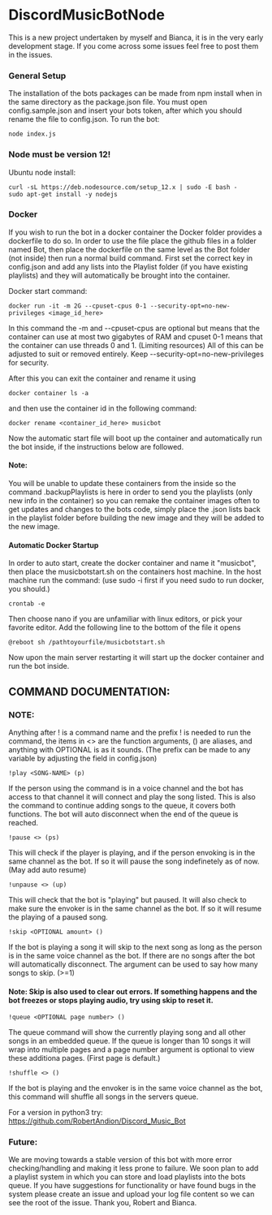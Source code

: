 # DiscordMusicBotNode
This is a new project undertaken by myself and Bianca, it is in the very early development stage.
If you come across some issues feel free to post them in the issues.

### General Setup
The installation of the bots packages can be made from npm install when in the same directory as the 
package.json file. You must open config.sample.json and insert your bots token, after which you should 
rename the file to config.json. 
To run the bot: 
```
node index.js
```
### Node must be version 12!
Ubuntu node install:
```
curl -sL https://deb.nodesource.com/setup_12.x | sudo -E bash -
sudo apt-get install -y nodejs
```
### Docker
If you wish to run the bot in a docker container the Docker folder provides a
dockerfile to do so. In order to use the file place the github files in a folder named Bot,
then place the dockerfile on the same level as the Bot folder (not inside) then run a normal build 
command. First set the correct key in config.json and add any lists into the Playlist folder (if you have existing playlists) and they
will automatically be brought into the container. 

Docker start command:
```
docker run -it -m 2G --cpuset-cpus 0-1 --security-opt=no-new-privileges <image_id_here>
```
In this command the -m and --cpuset-cpus are optional but means that the container can use at most
two gigabytes of RAM and cpuset 0-1 means that the container can use threads 0 and 1. (Limiting resources)
All of this can be adjusted to suit or removed entirely. Keep --security-opt=no-new-privileges for security.

After this you can exit the container and rename it using
```
docker container ls -a
```
and then use the container id in the following command:
```
docker rename <container_id_here> musicbot
```
Now the automatic start file will boot up the container and automatically run the bot inside,
if the instructions below are followed.

#### Note:
You will be unable to update these containers from the inside so the command .backupPlaylists is here
in order to send you the playlists (only new info in the container) so you can remake the container images
often to get updates and changes to the bots code, simply place the .json lists back in the playlist folder
before building the new image and they will be added to the new image.

#### Automatic Docker Startup
In order to auto start, create the docker container and name it "musicbot",
then place the musicbotstart.sh on the containers host machine. In the host machine run the command:
(use sudo -i first if you need sudo to run docker, you should.)
```
crontab -e
```
Then choose nano if you are unfamiliar with linux editors, or pick your favorite editor. Add the following line to the bottom of
the file it opens
```
@reboot sh /pathtoyourfile/musicbotstart.sh
```
Now upon the main server restarting it will start up the docker container and run the bot inside.

## COMMAND DOCUMENTATION:
### NOTE: 
Anything after ! is a command name and the prefix ! is needed to run the command,
the items in <> are the function arguments, () are aliases, and anything with OPTIONAL is as it sounds.
(The prefix can be made to any variable by adjusting the field in config.json)

```
!play <SONG-NAME> (p)
```
If the person using the command is in a voice channel and the bot has access to that channel it will connect and play the song listed. This is also the command to continue adding songs to the queue, it covers both functions. The bot will auto disconnect
when the end of the queue is reached.

```
!pause <> (ps)
```
This will check if the player is playing, and if the person envoking is in the same channel
as the bot. If so it will pause the song indefinetely as of now. (May add auto resume)

```
!unpause <> (up)
```
This will check that the bot is "playing" but paused. It will also check to make sure
the envoker is in the same channel as the bot. If so it will resume the playing of a paused song.

```
!skip <OPTIONAL amount> ()
```
If the bot is playing a song it will skip to the next song as long as the person is in the same
voice channel as the bot. If there are no songs after the bot will automatically disconnect. 
The argument can be used to say how many songs to skip. (>=1)
#### Note: Skip is also used to clear out errors. If something happens and the bot freezes or stops playing audio, try using skip to reset it. 

```
!queue <OPTIONAL page number> ()
```
The queue command will show the currently playing song and all other songs in an embedded queue.
If the queue is longer than 10 songs it will wrap into multiple pages and a page number argument is 
optional to view these additiona pages. (First page is default.)

```
!shuffle <> ()
```
If the bot is playing and the envoker is in the same voice channel as the bot, this command
will shuffle all songs in the servers queue.

For a version in python3 try: https://github.com/RobertAndion/Discord_Music_Bot
### Future:
We are moving towards a stable version of this bot with more error checking/handling and making it less prone to failure.
We soon plan to add a playlist system in which you can store and load playlists into the bots queue.
If you have suggestions for functionality or have found bugs in the system please create an issue and upload your log
file content so we can see the root of the issue. Thank you, Robert and Bianca.

